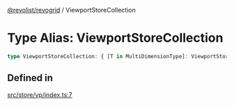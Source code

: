 [@revolist/revogrid](README.md) / ViewportStoreCollection

# Type Alias: ViewportStoreCollection

```ts
type ViewportStoreCollection: { [T in MultiDimensionType]: ViewportStore };
```

## Defined in

[src/store/vp/index.ts:7](https://github.com/revolist/revogrid/blob/73f8a5d0a8436a360d4f96a23968accd54f79b44/src/store/vp/index.ts#L7)
